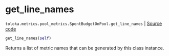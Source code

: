 # get_line_names
`toloka.metrics.pool_metrics.SpentBudgetOnPool.get_line_names` | [Source code](https://github.com/Toloka/toloka-kit/blob/v1.1.1/src/metrics/pool_metrics.py#L356)

```python
get_line_names(self)
```

Returns a list of metric names that can be generated by this class instance.

